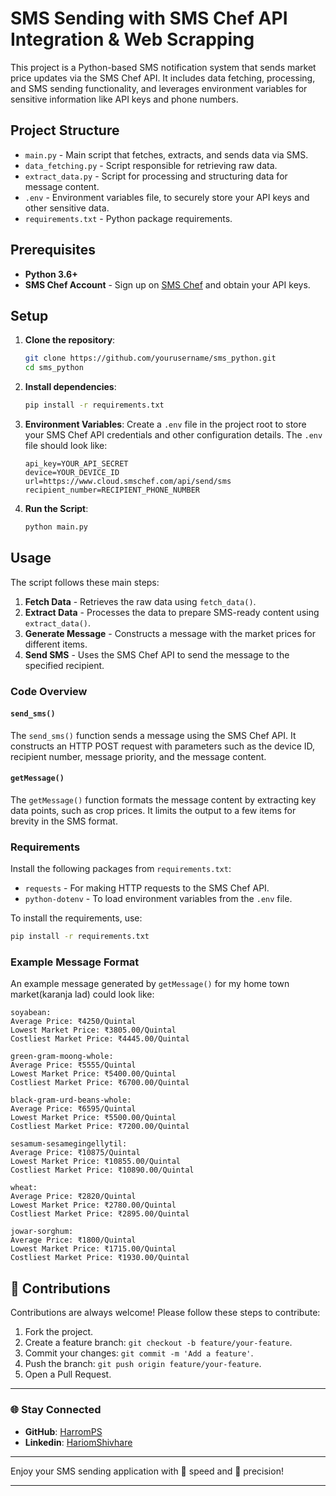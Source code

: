 
# SMS Sending with SMS Chef API Integration & Web Scrapping

This project is a Python-based SMS notification system that sends market price updates via the SMS Chef API. It includes data fetching, processing, and SMS sending functionality, and leverages environment variables for sensitive information like API keys and phone numbers.

## Project Structure

- `main.py` - Main script that fetches, extracts, and sends data via SMS.
- `data_fetching.py` - Script responsible for retrieving raw data.
- `extract_data.py` - Script for processing and structuring data for message content.
- `.env` - Environment variables file, to securely store your API keys and other sensitive data.
- `requirements.txt` - Python package requirements.

## Prerequisites

- **Python 3.6+**
- **SMS Chef Account** - Sign up on [SMS Chef](https://smschef.com) and obtain your API keys.

## Setup

1. **Clone the repository**:
   ```bash
   git clone https://github.com/yourusername/sms_python.git
   cd sms_python
   ```

2. **Install dependencies**:
   ```bash
   pip install -r requirements.txt
   ```

3. **Environment Variables**:
   Create a `.env` file in the project root to store your SMS Chef API credentials and other configuration details. The `.env` file should look like:

   ```plaintext
   api_key=YOUR_API_SECRET
   device=YOUR_DEVICE_ID
   url=https://www.cloud.smschef.com/api/send/sms
   recipient_number=RECIPIENT_PHONE_NUMBER
   ```

4. **Run the Script**:
   ```bash
   python main.py
   ```

## Usage

The script follows these main steps:

1. **Fetch Data** - Retrieves the raw data using `fetch_data()`.
2. **Extract Data** - Processes the data to prepare SMS-ready content using `extract_data()`.
3. **Generate Message** - Constructs a message with the market prices for different items.
4. **Send SMS** - Uses the SMS Chef API to send the message to the specified recipient.

### Code Overview

#### `send_sms()`

The `send_sms()` function sends a message using the SMS Chef API. It constructs an HTTP POST request with parameters such as the device ID, recipient number, message priority, and the message content.

#### `getMessage()`

The `getMessage()` function formats the message content by extracting key data points, such as crop prices. It limits the output to a few items for brevity in the SMS format.

### Requirements

Install the following packages from `requirements.txt`:

- `requests` - For making HTTP requests to the SMS Chef API.
- `python-dotenv` - To load environment variables from the `.env` file.

To install the requirements, use:
```bash
pip install -r requirements.txt
```

### Example Message Format

An example message generated by `getMessage()` for my home town market(karanja lad) could look like:

```plaintext
soyabean:
Average Price: ₹4250/Quintal
Lowest Market Price: ₹3805.00/Quintal
Costliest Market Price: ₹4445.00/Quintal

green-gram-moong-whole:
Average Price: ₹5555/Quintal
Lowest Market Price: ₹5400.00/Quintal
Costliest Market Price: ₹6700.00/Quintal

black-gram-urd-beans-whole:
Average Price: ₹6595/Quintal
Lowest Market Price: ₹5500.00/Quintal
Costliest Market Price: ₹7200.00/Quintal

sesamum-sesamegingellytil:
Average Price: ₹10875/Quintal
Lowest Market Price: ₹10855.00/Quintal
Costliest Market Price: ₹10890.00/Quintal

wheat:
Average Price: ₹2820/Quintal
Lowest Market Price: ₹2780.00/Quintal
Costliest Market Price: ₹2895.00/Quintal

jowar-sorghum:
Average Price: ₹1800/Quintal
Lowest Market Price: ₹1715.00/Quintal
Costliest Market Price: ₹1930.00/Quintal
```

## 🌟 Contributions

Contributions are always welcome! Please follow these steps to contribute:

1. Fork the project.
2. Create a feature branch: `git checkout -b feature/your-feature`.
3. Commit your changes: `git commit -m 'Add a feature'`.
4. Push the branch: `git push origin feature/your-feature`.
5. Open a Pull Request.

---

### 🌐 Stay Connected

- **GitHub**: [HarromPS](https://github.com/HarromPS/)
- **Linkedin**: [HariomShivhare](https://www.linkedin.com/in/hariom-shivhare-a32803290/)

---

Enjoy your SMS sending application with 🚀 speed and 🎯 precision!

---